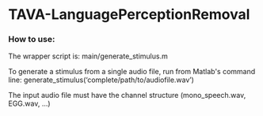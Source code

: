 # TAVA-LanguagePerceptionRemoval

### How to use:

The wrapper script is:
main/generate_stimulus.m 

To generate a stimulus from a single audio file, run from Matlab's command line:
generate_stimulus(‘complete/path/to/audiofile.wav’)

The input audio file must have the channel structure (mono_speech.wav, EGG.wav, ...)
